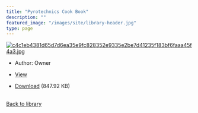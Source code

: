 ```yaml
---
title: "Pyrotechnics Cook Book"
description: ""
featured_image: "/images/site/library-header.jpg"
type: page
---
```


<a href="https://drive.google.com/uc?export=view&id=1cTipM-Fh-WKJBznwHUFLvnsH3G6Fh3U2" target="_blank">![c4c1eb4381d65d7d6ea35e9fc828352e9335e2be7d41235f183bf6faaa45f4a3.jpg](https://drive.google.com/uc?export=view&id=11sBRuchvLpiPU8rDPdFNHsUnIXUMjuqN)</a>
* Author: Owner
* <a href="https://drive.google.com/uc?export=view&id=1cTipM-Fh-WKJBznwHUFLvnsH3G6Fh3U2" target="_blank">View</a>

* [Download](https://drive.google.com/uc?export=download&id=1cTipM-Fh-WKJBznwHUFLvnsH3G6Fh3U2) (847.92 KB)

<br />[Back to library](/library/)
